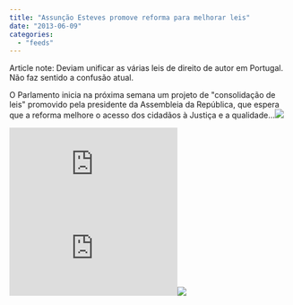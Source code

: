 ```yaml
---
title: "Assunção Esteves promove reforma para melhorar leis"
date: "2013-06-09"
categories: 
  - "feeds"
---
```


Article note: Deviam unificar as várias leis de direito de autor em Portugal. Não faz sentido a confusão atual.

O Parlamento inicia na próxima semana um projeto de "consolidação de leis" promovido pela presidente da Assembleia da República, que espera que a reforma melhore o acesso dos cidadãos à Justiça e a qualidade...![](images/mf.gif)  
  
[![](http://da.feedsportal.com/r/165664988429/u/49/f/474223/c/32443/s/2d0a3d13/a2.img)](http://da.feedsportal.com/r/165664988429/u/49/f/474223/c/32443/s/2d0a3d13/a2.htm)![](http://pi.feedsportal.com/r/165664988429/u/49/f/474223/c/32443/s/2d0a3d13/a2t.img)![](http://feeds.feedburner.com/~r/DN-Ultimas/~4/w9lpbQ4CJJ0)
